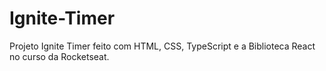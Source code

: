 # Ignite-Timer
Projeto Ignite Timer feito com HTML, CSS, TypeScript e a Biblioteca React no curso da Rocketseat.
